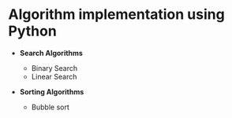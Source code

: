 # Algorithm implementation using Python

- **Search Algorithms**
  - Binary Search
  - Linear Search
  
- **Sorting Algorithms**
  - Bubble sort
